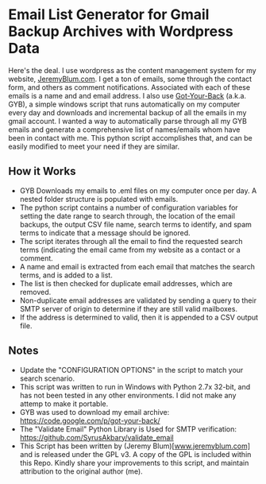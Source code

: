 Email List Generator for Gmail Backup Archives with Wordpress Data
==================================================================
Here's the deal.  I use wordpress as the content management system for my website, [JeremyBlum.com](http://www.jeremyblum.com).  I get a ton of emails, some through the contact form, and others as comment notifications.  Associated with each of these emails is a name and and email address.  I also use [Got-Your-Back](https://code.google.com/p/got-your-back/) (a.k.a. GYB), a simple windows script that runs automatically on my computer every day and downloads and incremental backup of all the emails in my gmail account. I wanted a way to automatically parse through all my GYB emails and generate a comprehensive list of names/emails whom have been in contact with me. This python script accomplishes that, and can be easily modified to meet your need if they are similar.

How it Works
------------
* GYB Downloads my emails to .eml files on my computer once per day.  A nested folder structure is populated with emails.
* The python script contains a number of configuration variables for setting the date range to search through, the location of the email backups, the output CSV file name, search terms to identify, and spam terms to indicate that a message should be ignored.
* The script iterates through all the email to find the requested search terms (indicating the email came from my website as a contact or a comment.
* A name and email is extracted from each email that matches the search terms, and is added to a list.
* The list is then checked for duplicate email addresses, which are removed.
* Non-duplicate email addresses are validated by sending a query to their SMTP server of origin to determine if they are still valid mailboxes.
* If the address is determined to valid, then it is appended to a CSV output file.

Notes
-----
* Update the "CONFIGURATION OPTIONS" in the script to match your search scenario.
* This script was written to run in Windows with Python 2.7x 32-bit, and has not been tested in any other environments. I did not make any attemp to make it portable.
* GYB was used to download my email archive: https://code.google.com/p/got-your-back/
* The "Validate Email" Python Library is Used for SMTP verification: https://github.com/SyrusAkbary/validate_email
* This Script has been written by (Jeremy Blum)[www.jeremyblum.com] and is released under the GPL v3.  A copy of the GPL is included within this Repo.  Kindly share your improvements to this script, and maintain attribution to the original author (me).